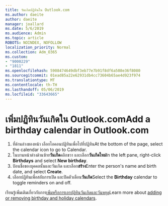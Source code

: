 ```yaml
---
title: วันเกิดปฏิทินใน Outlook.com
ms.author: daeite
author: daeite
manager: joallard
ms.date: 5/6/2019
ms.audience: Admin
ms.topic: article
ROBOTS: NOINDEX, NOFOLLOW
localization_priority: Normal
ms.collection: Adm_O365
ms.custom:
- "9000229"
- "1811"
ms.openlocfilehash: 5908474649dbf3eb77e7b91f8df6a508e36f8080
ms.sourcegitcommit: 01ead85a22e62931db4cc73604b65ae4d923f974
ms.translationtype: MT
ms.contentlocale: th-TH
ms.lasthandoff: 05/06/2019
ms.locfileid: "33643665"
---
```

# <a name="add-a-birthday-calendar-in-outlookcom"></a><span data-ttu-id="41a9d-102">เพิ่มปฏิทินวันเกิดใน Outlook.com</span><span class="sxs-lookup"><span data-stu-id="41a9d-102">Add a birthday calendar in Outlook.com</span></span>

1. <span data-ttu-id="41a9d-103">ที่ด้านล่างของหน้า เลือกไอคอนปฏิทินเพื่อไปที่ปฏิทิน</span><span class="sxs-lookup"><span data-stu-id="41a9d-103">At the bottom of the page, select the calendar icon to go to Calendar.</span></span>
1. <span data-ttu-id="41a9d-104">ในบานหน้าต่างด้านซ้าย**วันเกิด**คลิกขวา และเลือก**วันเกิดใหม่**</span><span class="sxs-lookup"><span data-stu-id="41a9d-104">In the left pane, right-click **Birthdays** and select **New birthday**.</span></span>
1. <span data-ttu-id="41a9d-105">ป้อนชื่อของบุคคลนั้นและวันเกิด และเลือก**สร้าง**</span><span class="sxs-lookup"><span data-stu-id="41a9d-105">Enter the person's name and birth date, and select **Create**.</span></span>
1. <span data-ttu-id="41a9d-106">เลือกปฏิทินเพื่อสลับการเปิด และปิดตัวเตือน**วันเกิด**</span><span class="sxs-lookup"><span data-stu-id="41a9d-106">Select the **Birthday** calendar to toggle reminders on and off.</span></span>

<span data-ttu-id="41a9d-107">เรียนรู้เพิ่มเติมเกี่ยวกับการ[เพิ่มหรือการเอาปฏิทินวันเกิดและวันหยุด](https://support.office.com/article/b8e636da-fda8-413f-940e-68396efa49a6)</span><span class="sxs-lookup"><span data-stu-id="41a9d-107">Learn more about [adding or removing birthday and holiday calendars](https://support.office.com/article/b8e636da-fda8-413f-940e-68396efa49a6).</span></span>